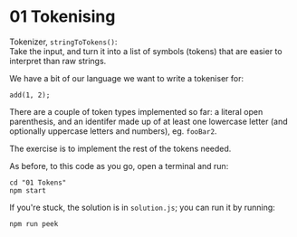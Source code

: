 01 Tokenising
================

Tokenizer, `stringToTokens()`:  
Take the input, and turn it into a list of symbols (tokens) that are easier to interpret than raw strings.

We have a bit of our language we want to write a tokeniser for:

```
add(1, 2);
```

There are a couple of token types implemented so far: a literal open parenthesis, and an identifer made up of at least one lowercase letter (and optionally uppercase letters and numbers), eg. `fooBar2`.

The exercise is to implement the rest of the tokens needed.

As before, to this code as you go, open a terminal and run:

```
cd "01 Tokens"
npm start
```

If you're stuck, the solution is in `solution.js`; you can run it by running:

```
npm run peek
```
